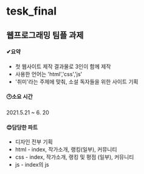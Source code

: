 # tesk_final

## 웹프로그래밍 팀플 과제

#### ✔요약 
* 첫 웹사이트 제작 결과물로 3인이 함께 제작
* 사용한 언어는 'html','css','js'
* '취미'라는 주제에 맞춰, 소설 독자들을 위한 사이트 기획

#### 🕑소요 시간
2021.5.21 ~ 6. 20

#### 😊담당한 파트
* 디자인 전부 기획
* html - index, 작가소개, 랭킹(일부), 커뮤니티
* css - index, 작가소개, 랭킹 및 평점 (일부), 커뮤니티
* js - index의 js 
